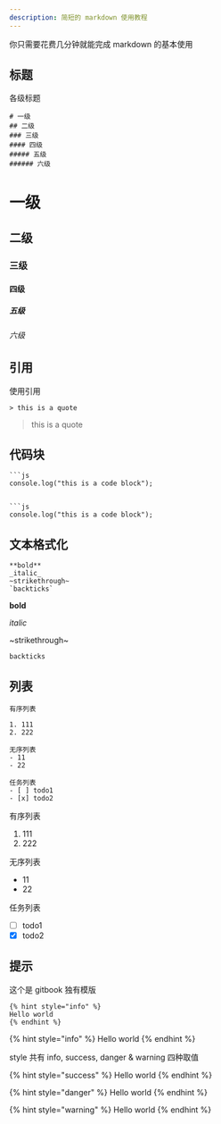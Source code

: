 ```yaml
---
description: 简短的 markdown 使用教程
---
```


你只需要花费几分钟就能完成 markdown 的基本使用

## 标题

各级标题

```
# 一级
## 二级
### 三级
#### 四级
##### 五级
###### 六级
```

# 一级

## 二级

### 三级

#### 四级

##### 五级

###### 六级

## 引用

使用引用

```
> this is a quote
```

> this is a quote

## 代码块

````
```js
console.log("this is a code block");
````

````

```js
console.log("this is a code block");
````

## 文本格式化

```
**bold**
_italic_
~strikethrough~
`backticks`
```

**bold**

_italic_

~strikethrough~

`backticks`

## 列表

```
有序列表

1. 111
2. 222

无序列表
- 11
- 22

任务列表
- [ ] todo1
- [x] todo2
```

有序列表

1. 111
2. 222

无序列表

- 11
- 22

任务列表

- [ ] todo1
- [x] todo2

## 提示

这个是 gitbook 独有模版

```
{% hint style="info" %}
Hello world
{% endhint %}
```

{% hint style="info" %}
Hello world
{% endhint %}

style 共有 info, success, danger & warning 四种取值

{% hint style="success" %}
Hello world
{% endhint %}

{% hint style="danger" %}
Hello world
{% endhint %}

{% hint style="warning" %}
Hello world
{% endhint %}
